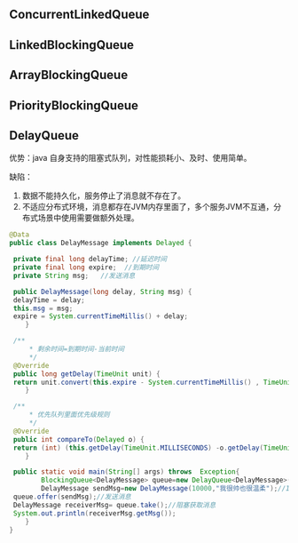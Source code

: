 ## ConcurrentLinkedQueue

## LinkedBlockingQueue

## ArrayBlockingQueue

## PriorityBlockingQueue

## DelayQueue

优势：java 自身支持的阻塞式队列，对性能损耗小、及时、使用简单。

缺陷：  
1. 数据不能持久化，服务停止了消息就不存在了。
2. 不适应分布式环境，消息都存在JVM内存里面了，多个服务JVM不互通，分布式场景中使用需要做额外处理。

```java
@Data
public class DelayMessage implements Delayed {

 private final long delayTime; //延迟时间
 private final long expire;  //到期时间
 private String msg;   //发送消息

 public DelayMessage(long delay, String msg) {
 delayTime = delay;
 this.msg = msg;
 expire = System.currentTimeMillis() + delay;
    }

 /**
     * 剩余时间=到期时间-当前时间
     */
 @Override
 public long getDelay(TimeUnit unit) {
 return unit.convert(this.expire - System.currentTimeMillis() , TimeUnit.MILLISECONDS);
    }

 /**
     * 优先队列里面优先级规则
     */
 @Override
 public int compareTo(Delayed o) {
 return (int) (this.getDelay(TimeUnit.MILLISECONDS) -o.getDelay(TimeUnit.MILLISECONDS));
    }

 public static void main(String[] args) throws  Exception{
        BlockingQueue<DelayMessage> queue=new DelayQueue<DelayMessage>();
        DelayMessage sendMsg=new DelayMessage(10000,"我很帅也很温柔");//10秒后激活消息
 queue.offer(sendMsg);//发送消息
 DelayMessage receiverMsg= queue.take();//阻塞获取消息
 System.out.println(receiverMsg.getMsg());
    }
}
```
